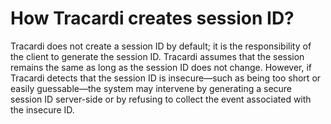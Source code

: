 # How Tracardi creates session ID?

Tracardi does not create a session ID by default; it is the responsibility of the client to generate the session ID.
Tracardi assumes that the session remains the same as long as the session ID does not change. However, if Tracardi
detects that the session ID is insecure—such as being too short or easily guessable—the system may intervene by
generating a secure session ID server-side or by refusing to collect the event associated with the insecure ID.